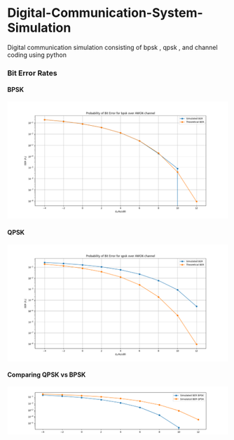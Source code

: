 # Digital-Communication-System-Simulation

Digital communication simulation consisting of bpsk , qpsk , and channel coding using python

### Bit Error Rates

#### BPSK

![](./images/BER%20of%20BPSK.png?raw=true)

#### QPSK

![](./images/BER%20of%20QPSK.png)

#### Comparing QPSK vs BPSK

![](./images/QPSK%20vs%20BPSK%20BER.png?raw=true)
